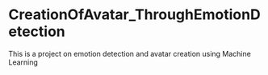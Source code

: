 # CreationOfAvatar_ThroughEmotionDetection
This is a project on emotion detection and avatar creation using Machine Learning
